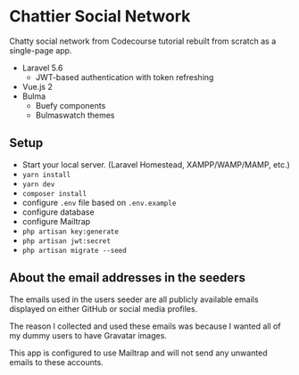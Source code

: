 # Chattier Social Network

Chatty social network from Codecourse tutorial rebuilt from scratch as a single-page app.

- Laravel 5.6
    - JWT-based authentication with token refreshing
- Vue.js 2
- Bulma
    - Buefy components
    - Bulmaswatch themes

## Setup

- Start your local server. (Laravel Homestead, XAMPP/WAMP/MAMP, etc.)
- `yarn install`
- `yarn dev`
- `composer install`
- configure `.env` file based on `.env.example`
- configure database
- configure Mailtrap
- `php artisan key:generate`
- `php artisan jwt:secret`
- `php artisan migrate --seed`

## About the email addresses in the seeders

The emails used in the users seeder are all publicly available emails displayed on either GitHub or social media profiles.

The reason I collected and used these emails was because I wanted all of my dummy users to have Gravatar images.

This app is configured to use Mailtrap and will not send any unwanted emails to these accounts.
